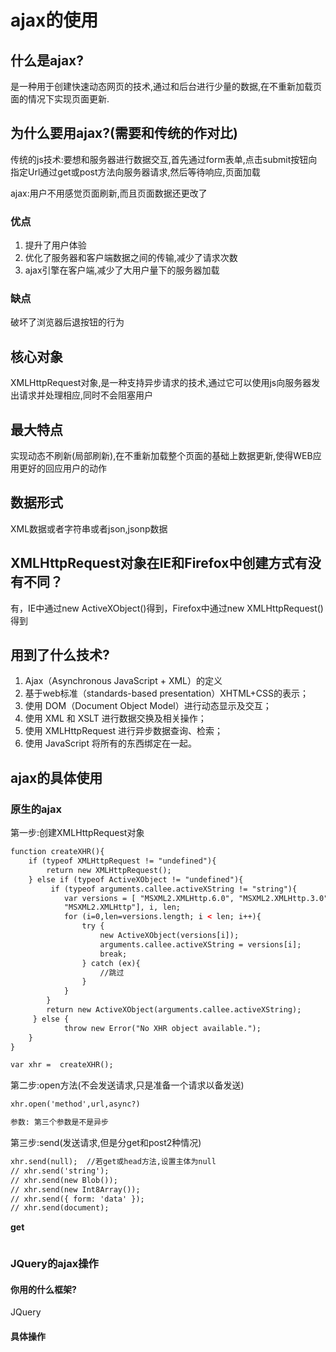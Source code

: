 # ajax的使用

## 什么是ajax?

是一种用于创建快速动态网页的技术,通过和后台进行少量的数据,在不重新加载页面的情况下实现页面更新.

## 为什么要用ajax?(需要和传统的作对比)

传统的js技术:要想和服务器进行数据交互,首先通过form表单,点击submit按钮向指定Url通过get或post方法向服务器请求,然后等待响应,页面加载

ajax:用户不用感觉页面刷新,而且页面数据还更改了


### 优点
1. 提升了用户体验
2. 优化了服务器和客户端数据之间的传输,减少了请求次数
3. ajax引擎在客户端,减少了大用户量下的服务器加载

### 缺点

破坏了浏览器后退按钮的行为

## 核心对象

XMLHttpRequest对象,是一种支持异步请求的技术,通过它可以使用js向服务器发出请求并处理相应,同时不会阻塞用户

## 最大特点

实现动态不刷新(局部刷新),在不重新加载整个页面的基础上数据更新,使得WEB应用更好的回应用户的动作

## 数据形式

XML数据或者字符串或者json,jsonp数据

##  XMLHttpRequest对象在IE和Firefox中创建方式有没有不同？

有，IE中通过new ActiveXObject()得到，Firefox中通过new XMLHttpRequest()得到

## 用到了什么技术?

1. Ajax（Asynchronous JavaScript + XML）的定义
2. 基于web标准（standards-based presentation）XHTML+CSS的表示；
3. 使用 DOM（Document Object Model）进行动态显示及交互；
4. 使用 XML 和 XSLT 进行数据交换及相关操作；
5. 使用 XMLHttpRequest 进行异步数据查询、检索；
6. 使用 JavaScript 将所有的东西绑定在一起。

## ajax的具体使用


### 原生的ajax

第一步:创建XMLHttpRequest对象
```html
function createXHR(){
    if (typeof XMLHttpRequest != "undefined"){
        return new XMLHttpRequest();
    } else if (typeof ActiveXObject != "undefined"){
         if (typeof arguments.callee.activeXString != "string"){
            var versions = [ "MSXML2.XMLHttp.6.0", "MSXML2.XMLHttp.3.0",
            "MSXML2.XMLHttp"], i, len;
            for (i=0,len=versions.length; i < len; i++){
                try {
                    new ActiveXObject(versions[i]);
                    arguments.callee.activeXString = versions[i];
                    break;
                } catch (ex){
                    //跳过
                }
            }
        }
        return new ActiveXObject(arguments.callee.activeXString);
     } else {
            throw new Error("No XHR object available.");
    }
}

var xhr =  createXHR();

```

第二步:open方法(不会发送请求,只是准备一个请求以备发送)

```html
xhr.open('method',url,async?)

参数: 第三个参数是不是异步
```

第三步:send(发送请求,但是分get和post2种情况)

```html
xhr.send(null);  //若get或head方法,设置主体为null
// xhr.send('string');
// xhr.send(new Blob());
// xhr.send(new Int8Array());
// xhr.send({ form: 'data' });
// xhr.send(document);

```
**get**
```html

```



### JQuery的ajax操作

#### 你用的什么框架?

JQuery

#### 具体操作

